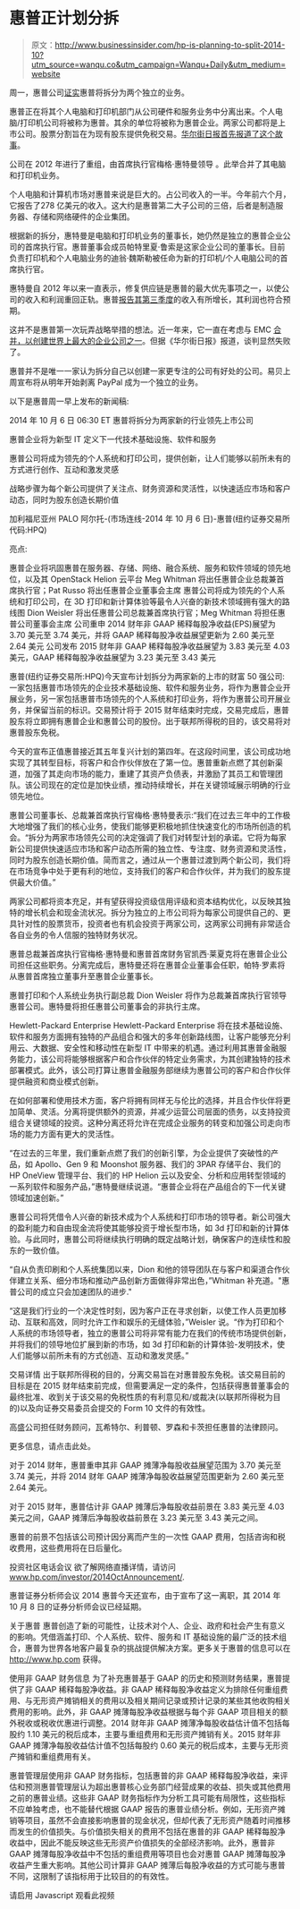 # 惠普正计划分拆

> 原文：<http://www.businessinsider.com/hp-is-planning-to-split-2014-10?utm_source=wanqu.co&utm_campaign=Wanqu+Daily&utm_medium=website>

周一，惠普公司[证实](https://finance.yahoo.com/news/hp-separate-two-industry-leading-103000680.html)惠普将拆分为两个独立的业务。

惠普正在将其个人电脑和打印机部门从公司硬件和服务业务中分离出来。个人电脑/打印机公司将被称为惠普。其余的单位将被称为惠普企业。两家公司都将是上市公司。股票分割旨在为现有股东提供免税交易。[华尔街日报首先报道了这个故事](https://online.wsj.com/articles/hewlett-packard-plans-to-break-in-two-1412530028?)。

公司在 2012 年进行了重组，由首席执行官梅格·惠特曼领导 。此举合并了其电脑和打印机业务。

个人电脑和计算机市场对惠普来说是巨大的。占公司收入的一半。今年前六个月，它报告了278 亿美元的收入。这大约是惠普第二大子公司的三倍，后者是制造服务器、存储和网络硬件的企业集团。

根据新的拆分，惠特曼是电脑和打印机业务的董事长，她仍然是独立的惠普企业公司的首席执行官。惠普董事会成员帕特里夏·鲁索是这家企业公司的董事长。目前负责打印机和个人电脑业务的迪翁·魏斯勒被任命为新的打印机/个人电脑公司的首席执行官。

惠特曼自 2012 年以来一直表示，修复供应链是惠普的最大优先事项之一，以使公司的收入和利润重回正轨。惠普[报告其第三季度](http://www.businessinsider.com/hp-reports-earnings-2014-8)的收入有所增长，其利润也符合预期。

这并不是惠普第一次玩弄战略举措的想法。近一年来，它一直在考虑与 EMC [合并，以创建世界上最大的企业公司之一](http://www.businessinsider.com/emc-in-mega-merger-talks-with-hp-others-2014-9)。但据《华尔街日报》报道，谈判显然失败了。

惠普并不是唯一一家认为拆分自己以创建一家更专注的公司有好处的公司。易贝上周宣布将从明年开始剥离 PayPal 成为一个独立的业务。

以下是惠普周一早上发布的新闻稿:

2014 年 10 月 6 日 06:30 ET
惠普将拆分为两家新的行业领先上市公司

惠普企业将为新型 IT 定义下一代技术基础设施、软件和服务

惠普公司将成为领先的个人系统和打印公司，提供创新，让人们能够以前所未有的方式进行创作、互动和激发灵感

战略步骤为每个新公司提供了关注点、财务资源和灵活性，以快速适应市场和客户动态，同时为股东创造长期价值

加利福尼亚州 PALO 阿尔托-(市场连线-2014 年 10 月 6 日)-惠普(纽约证券交易所代码:HPQ)

亮点:

惠普企业将巩固惠普在服务器、存储、网络、融合系统、服务和软件领域的领先地位，以及其 OpenStack Helion 云平台
Meg Whitman 将出任惠普企业总裁兼首席执行官；Pat Russo 将出任惠普企业董事会主席
惠普公司将成为领先的个人系统和打印公司，在 3D 打印和新计算体验等最令人兴奋的新技术领域拥有强大的路线图
Dion Weisler 将出任惠普公司总裁兼首席执行官；Meg Whitman 将担任惠普公司董事会主席
公司重申 2014 财年非 GAAP 稀释每股净收益(EPS)展望为 3.70 美元至 3.74 美元，并将 GAAP 稀释每股净收益展望更新为 2.60 美元至 2.64 美元
公司发布 2015 财年非 GAAP 稀释每股净收益展望为 3.83 美元至 4.03 美元，GAAP 稀释每股净收益展望为 3.23 美元至 3.43 美元

惠普(纽约证券交易所:HPQ)今天宣布计划拆分为两家新的上市的财富 50 强公司:一家包括惠普市场领先的企业技术基础设施、软件和服务业务，将作为惠普企业开展业务，另一家包括惠普市场领先的个人系统和打印业务，将作为惠普公司开展业务，并保留当前的标识。交易预计将于 2015 财年结束时完成，交易完成后，惠普股东将立即拥有惠普企业和惠普公司的股份。出于联邦所得税的目的，该交易将对惠普股东免税。

今天的宣布正值惠普接近其五年复兴计划的第四年。在这段时间里，该公司成功地实现了其转型目标，将客户和合作伙伴放在了第一位。惠普重新点燃了其创新渠道，加强了其走向市场的能力，重建了其资产负债表，并激励了其员工和管理团队。该公司现在的定位是加快业绩，推动持续增长，并在关键领域展示明确的行业领先地位。

惠普公司董事长、总裁兼首席执行官梅格·惠特曼表示:“我们在过去三年中的工作极大地增强了我们的核心业务，使我们能够更积极地抓住快速变化的市场所创造的机会。“拆分为两家市场领先公司的决定强调了我们对转型计划的承诺。它将为每家新公司提供快速适应市场和客户动态所需的独立性、专注度、财务资源和灵活性，同时为股东创造长期价值。简而言之，通过从一个惠普过渡到两个新公司，我们将在市场竞争中处于更有利的地位，支持我们的客户和合作伙伴，并为我们的股东提供最大价值。”

两家公司都将资本充足，并有望获得投资级信用评级和资本结构优化，以反映其独特的增长机会和现金流状况。拆分为独立的上市公司将为每家公司提供自己的、更具针对性的股票货币，投资者也有机会投资于两家公司，这两家公司拥有非常适合各自业务的令人信服的独特财务状况。

惠普总裁兼首席执行官梅格·惠特曼和惠普首席财务官凯西·莱夏克将在惠普企业公司担任这些职务。分离完成后，惠特曼还将在惠普企业董事会任职，帕特·罗素将从惠普首席独立董事升至惠普企业董事长。

惠普打印和个人系统业务执行副总裁 Dion Weisler 将作为总裁兼首席执行官领导惠普公司。惠特曼将担任惠普公司董事会的非执行主席。

Hewlett-Packard Enterprise
Hewlett-Packard Enterprise 将在技术基础设施、软件和服务方面拥有独特的产品组合和强大的多年创新路线图，让客户能够充分利用云、大数据、安全性和移动性在新型 IT 中带来的机遇。通过利用其惠普金融服务能力，该公司将能够根据客户和合作伙伴的特定业务需求，为其创建独特的技术部署模式。此外，该公司打算让惠普金融服务部继续为惠普公司的客户和合作伙伴提供融资和商业模式创新。

在如何部署和使用技术方面，客户将拥有同样无与伦比的选择，并且合作伙伴将更加简单、灵活。分离将提供额外的资源，并减少运营公司层面的债务，以支持投资组合关键领域的投资。这种分离还将允许在完成企业服务的转变和加强公司走向市场的能力方面有更大的灵活性。

“在过去的三年里，我们重新点燃了我们的创新引擎，为企业提供了突破性的产品，如 Apollo、Gen 9 和 Moonshot 服务器、我们的 3PAR 存储平台、我们的 HP OneView 管理平台、我们的 HP Helion 云以及安全、分析和应用转型领域的一系列软件和服务产品，”惠特曼继续说道。“惠普企业将在产品组合的下一代关键领域加速创新。”

惠普公司将凭借令人兴奋的新技术成为个人系统和打印市场的领导者。新公司强大的盈利能力和自由现金流将使其能够投资于增长型市场，如 3d 打印和新的计算体验。与此同时，惠普公司将继续执行明确的既定战略计划，确保客户的连续性和股东的一致价值。

“自从负责印刷和个人系统集团以来，Dion 和他的领导团队在与客户和渠道合作伙伴建立关系、细分市场和推动产品创新方面做得非常出色，”Whitman 补充道。"惠普公司的成立只会加速团队的进步."

“这是我们行业的一个决定性时刻，因为客户正在寻求创新，以使工作人员更加移动、互联和高效，同时允许工作和娱乐的无缝体验，”Weisler 说。“作为打印和个人系统的市场领导者，独立的惠普公司将非常有能力在我们的传统市场提供创新，并将我们的领导地位扩展到新的市场，如 3d 打印和新的计算体验-发明技术，使人们能够以前所未有的方式创造、互动和激发灵感。”

交易详情
出于联邦所得税的目的，分离交易旨在对惠普股东免税。该交易目前的目标是在 2015 财年结束前完成，但需要满足一定的条件，包括获得惠普董事会的最终批准、收到关于该交易的免税性质的有利意见和/或裁决(以联邦所得税为目的)以及向证券交易委员会提交的 Form 10 文件的有效性。

高盛公司担任财务顾问，瓦希特尔、利普顿、罗森和卡茨担任惠普的法律顾问。

更多信息，请点击此处。

对于 2014 财年，惠普重申其非 GAAP 摊薄净每股收益展望范围为 3.70 美元至 3.74 美元，并将 2014 财年 GAAP 摊薄净每股收益展望范围更新为 2.60 美元至 2.64 美元。

对于 2015 财年，惠普估计非 GAAP 摊薄后净每股收益前景在 3.83 美元至 4.03 美元之间，GAAP 摊薄后净每股收益前景在 3.23 美元至 3.43 美元之间。

惠普的前景不包括该公司预计因分离而产生的一次性 GAAP 费用，包括咨询和税收费用，这些费用将在日后量化。

投资社区电话会议
欲了解网络直播详情，请访问 www.hp.com/investor/2014OctAnnouncement/.

惠普证券分析师会议 2014
惠普今天还宣布，由于宣布了这一离职，其 2014 年 10 月 8 日的证券分析师会议已经延期。

关于惠普
惠普创造了新的可能性，让技术对个人、企业、政府和社会产生有意义的影响。凭借涵盖打印、个人系统、软件、服务和 IT 基础设施的最广泛的技术组合，惠普为世界各地客户最复杂的挑战提供解决方案。更多关于惠普的信息可以在 http://www.hp.com 获得。

使用非 GAAP 财务信息
为了补充惠普基于 GAAP 的历史和预测财务结果，惠普提供了非 GAAP 稀释每股净收益。非 GAAP 稀释每股净收益定义为排除任何重组费用、与无形资产摊销相关的费用以及相关期间记录或预计记录的某些其他收购相关费用的影响。此外，非 GAAP 摊薄每股净收益根据与每个非 GAAP 项目相关的额外税收或税收优惠进行调整。2014 财年非 GAAP 摊薄净每股收益估计值不包括每股约 1.10 美元的税后成本，主要与重组费用和无形资产摊销有关。2015 财年非 GAAP 摊薄净每股收益估计值不包括每股约 0.60 美元的税后成本，主要与无形资产摊销和重组费用有关。

惠普管理层使用非 GAAP 财务指标，包括惠普的非 GAAP 稀释每股净收益，来评估和预测惠普管理层认为超出惠普核心业务部门经营成果的收益、损失或其他费用之前的惠普业绩。这些非 GAAP 财务指标作为分析工具可能有局限性，这些指标不应单独考虑，也不能替代根据 GAAP 报告的惠普业绩分析。例如，无形资产摊销等项目，虽然不会直接影响惠普的现金状况，但却代表了无形资产随着时间推移而发生的价值损失。与价值损失相关的费用不包括在惠普的非 GAAP 稀释每股净收益中，因此不能反映这些无形资产价值损失的全部经济影响。此外，惠普非 GAAP 摊薄每股净收益中不包括的重组费用等项目也会对惠普 GAAP 摊薄每股净收益产生重大影响。其他公司计算非 GAAP 摊薄后每股净收益的方式可能与惠普不同，这限制了该指标用于比较目的的有效性。

<noscript><p>请启用 Javascript 观看此视频</p></noscript>